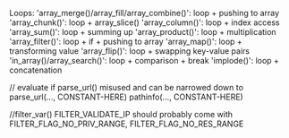 Loops:
    'array_merge()/array_fill/array_combine()': loop + pushing to array
    'array_chunk()':                            loop + array_slice()
    'array_column()':                           loop + index access
    'array_sum()':                              loop + summing up
    'array_product()':                          loop + multiplication
    'array_filter()':                           loop + if + pushing to array
    'array_map()':                              loop + transforming value
    'array_flip()':                             loop + swapping key-value pairs
    'in_array()/array_search()':                loop + comparison + break
    'implode()':                                loop + concatenation

// evaluate if parse_url() misused and can be narrowed down to
parse_url(..., CONSTANT-HERE)
pathinfo(..., CONSTANT-HERE)

//filter_var()
FILTER_VALIDATE_IP should probably come with FILTER_FLAG_NO_PRIV_RANGE, FILTER_FLAG_NO_RES_RANGE
